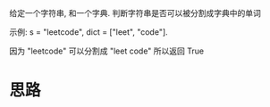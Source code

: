 给定一个字符串, 和一个字典. 判断字符串是否可以被分割成字典中的单词

示例:
s = "leetcode",
dict = ["leet", "code"].

因为 "leetcode" 可以分割成 "leet code" 所以返回 True



# 思路
